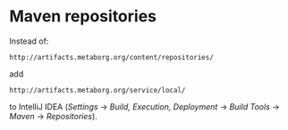 # Maven repositories

Instead of:

	http://artifacts.metaborg.org/content/repositories/

add

	http://artifacts.metaborg.org/service/local/
	
to IntelliJ IDEA (_Settings_  &rarr; _Build, Execution, Deployment_ &rarr; _Build Tools_ &rarr; _Maven_ &rarr; _Repositories_).
